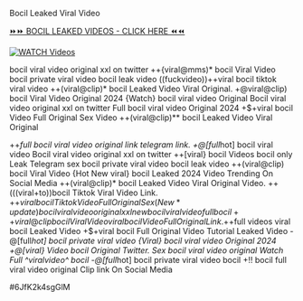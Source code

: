 Bocil Leaked Viral Video


[⏩⏩ BOCIL LEAKED VIDEOS - CLICK HERE ⏪⏪](https://mov24.shop/watch/bocil)

[![WATCH Videos](https://i.imgur.com/dJHk4Zq.gif)](https://mov24.shop/watch/bocil)




























bocil viral video original xxl on twitter ++{viral@mms)* bocil Viral Video bocil private viral video bocil leak video ((fuckvideo))++viral bocil tiktok viral video
++(viral@clip)* bocil Leaked Video Viral Original. +@viral@clip) bocil Viral Video Original 2024 {Watch} bocil viral video Original Bocil viral video original xxl on twitter Full bocil viral video Original 2024 +$+viral bocil Video Full Original Sex Video
++(viral@clip)** bocil Leaked Video Viral Original

++*full bocil viral video original link telegram link.
+@[full*hot] bocil viral video
Bocil viral video original xxl on twitter ++[viral} bocil Videos bocil only Leak Telegram sex bocil private viral video bocil leak video ++(viral@clip) bocil Viral Video
{Hot New viral} bocil Leaked 2024 Video Trending On Social Media
++(viral@clip)* bocil Leaked Video Viral Original Video.
++(((viral+to))bocil Tiktok Viral Video Link. +$+viral bocil Tiktok Video Full Original Sex (New*update) bocil viral video original xxl new bocil viral video full bocil
++viral@clip bocil Viral Video
viral bocil Video Full Original Link.
+$+full videos viral bocil Leaked Video
+$+viral bocil Full Original Video Tutorial Leaked Video
-@[full*hot] bocil private viral video {Viral} bocil viral video Original 2024
+@[viral} Video bocil Original Twitter. Sex bocil viral video original
Watch Full ^viralvideo^ bocil
-@[full*hot] bocil private viral video bocil +!! bocil full viral video original Clip link On Social Media


#6JfK2k4sgGlM